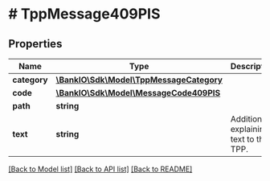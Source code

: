 # # TppMessage409PIS

## Properties

Name | Type | Description | Notes
------------ | ------------- | ------------- | -------------
**category** | [**\BankIO\Sdk\Model\TppMessageCategory**](TppMessageCategory.md) |  | 
**code** | [**\BankIO\Sdk\Model\MessageCode409PIS**](MessageCode409PIS.md) |  | 
**path** | **string** |  | [optional] 
**text** | **string** | Additional explaining text to the TPP. | [optional] 

[[Back to Model list]](../../README.md#documentation-for-models) [[Back to API list]](../../README.md#documentation-for-api-endpoints) [[Back to README]](../../README.md)


